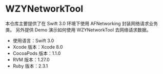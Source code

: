 # WZYNetworkTool
本仓库主要提供了在 Swift 3.0 环境下使用 AFNetworking 封装网络请求业务类。
另外提供 Demo 演示如何使用 WZYNetworkTool 去网络请求数据。
* 使用语言：Swift 3.0
* Xcode 版本：Xcode 8.0
* CocoaPods 版本：1.1.0
* RVM 版本：1.27.0
* Ruby 版本：2.3.1
